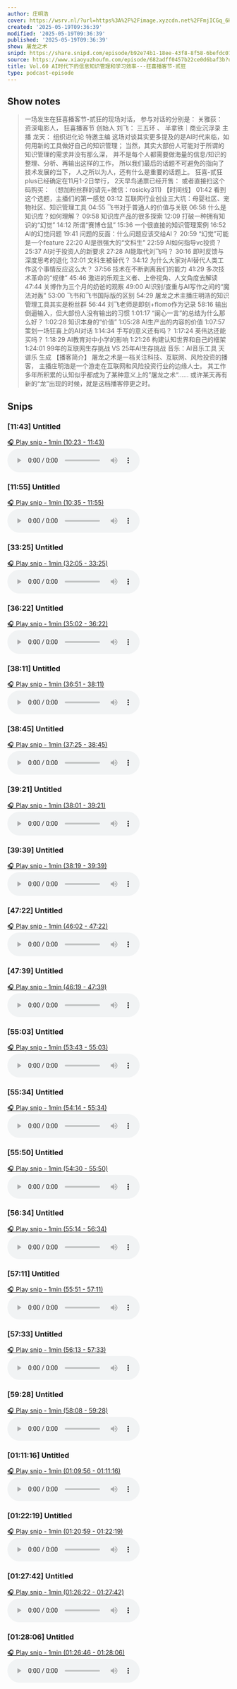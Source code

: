 ```yaml
---
author: 庄明浩
cover: https://wsrv.nl/?url=https%3A%2F%2Fimage.xyzcdn.net%2FFmjICGq_6HGf-_e1Rh11N-hjoWNI.png&w=200&h=200
created: '2025-05-19T09:36:39'
modified: '2025-05-19T09:36:39'
published: '2025-05-19T09:36:39'
show: 屠龙之术
snipd: https://share.snipd.com/episode/b92e74b1-18ee-43f8-8f58-6befdc077f79
source: https://www.xiaoyuzhoufm.com/episode/682adff0457b22ce0d6baf3b?utm_source=rss
title: Vol.60 AI时代下的信息知识管理和学习效率---狂喜播客节-贰狂
type: podcast-episode
---
```



## Show notes
> 一场发生在狂喜播客节-贰狂的现场对话，
> 参与对话的分别是：
> 关雅荻： 资深电影人， 狂喜播客节 创始人
> 刘飞：  三五环 、 半拿铁｜商业沉浮录 主播
> 龙天：  组织进化论 特邀主编
> 这场对谈其实更多提及的是AI时代来临，如何用新的工具做好自己的知识管理；
> 当然，其实大部份人可能对于所谓的知识管理的需求并没有那么深，
> 并不是每个人都需要做海量的信息/知识的整理、分析、再输出这样的工作，
> 所以我们最后的话题不可避免的指向了技术发展的当下，
> 人之所以为人，还有什么是重要的话题上。
> 狂喜-贰狂plus已经确定在11月1-2日举行，
> 2天早鸟通票已经开售：
> 或者直接扫这个码购买：
> （想加粉丝群的请先+微信：rosicky311)
> 【时间线】 
> 01:42 看到这个选题，主播们的第一感觉
> 03:12 互联网行业创业三大坑：母婴社区、宠物社区、知识管理工具
> 04:55 飞书对于普通人的价值与关联
> 06:58 什么是知识库？如何理解？
> 09:58 知识库产品的很多探索
> 12:09 打破一种拥有知识的“幻觉”
> 14:12 所谓“赛博仓鼠”
> 15:36 一个很直接的知识管理案例
> 16:52 AI的幻觉问题
> 19:41 问题的反面：什么问题应该交给AI？
> 20:59 “幻觉”可能是一个feature
> 22:20 AI是很强大的“文科生”
> 22:59 AI如何指导vc投资？
> 25:37 AI对于投资人的新要求
> 27:28 AI能取代刘飞吗？
> 30:16 即时反馈与深度思考的退化
> 32:01 文科生被替代？
> 34:12 为什么大家对AI替代人类工作这个事情反应这么大？
> 37:56 技术在不断剥离我们的能力
> 41:29 多次技术革命的“规律”
> 45:46 激进的乐观主义者、上帝视角、人文角度去解读
> 47:44 关博作为三个月的奶爸的观察
> 49:00 AI识别/查重与AI写作之间的“魔法对轰”
> 53:00 飞书和飞书国际版的区别
> 54:29 屠龙之术主播庄明浩的知识管理工具其实是粉丝群
> 56:44 刘飞老师是即刻+flomo作为记录
> 58:16 输出倒逼输入，但大部份人没有输出的习惯
> 1:01:17 “阑心一言”的总结为什么那么好？
> 1:02:28 知识本身的“价值”
> 1:05:28 AI生产出的内容的价值
> 1:07:57 策划一场狂喜上的AI对话
> 1:14:34 手写的意义还有吗？
> 1:17:24 英伟达还能买吗？
> 1:18:29 AI教育对中小学的影响
> 1:21:26 构建认知世界和自己的框架
> 1:24:01 99年的互联网生存挑战 VS 25年AI生存挑战
> 音乐：AI音乐工具 天谱乐 生成
> 【播客简介】 
> 屠龙之术是一档关注科技、互联网、风险投资的播客，
> 主播庄明浩是一个游走在互联网和风险投资行业的边缘人士。
> 其工作多年所积累的认知似乎都成为了某种意义上的”屠龙之术“……
> 或许某天再有新的“龙”出现的时候，就是这档播客停更之时。

## Snips
### [11:43] Untitled
[🎧 Play snip - 1min️ (10:23 - 11:43)](https://share.snipd.com/snip/bf806353-a46e-4ba8-80bd-d28ba72667f6)
<audio controls> <source src="https://dts-api.xiaoyuzhoufm.com/track/6507bc165c88d2412626b401/682adff0457b22ce0d6baf3b/media.xyzcdn.net/6507bc165c88d2412626b401/lhB8AML5XRkCqbh9K-0hn9rgCtOT.m4a#t=10:23,11:43"> </audio>
### [11:55] Untitled
[🎧 Play snip - 1min️ (10:35 - 11:55)](https://share.snipd.com/snip/622db817-52b5-456b-88b7-e8bf1f97d78f)
<audio controls> <source src="https://dts-api.xiaoyuzhoufm.com/track/6507bc165c88d2412626b401/682adff0457b22ce0d6baf3b/media.xyzcdn.net/6507bc165c88d2412626b401/lhB8AML5XRkCqbh9K-0hn9rgCtOT.m4a#t=10:35,11:55"> </audio>
### [33:25] Untitled
[🎧 Play snip - 1min️ (32:05 - 33:25)](https://share.snipd.com/snip/1211b3a5-94ec-450d-b6ac-92b849de6747)
<audio controls> <source src="https://dts-api.xiaoyuzhoufm.com/track/6507bc165c88d2412626b401/682adff0457b22ce0d6baf3b/media.xyzcdn.net/6507bc165c88d2412626b401/lhB8AML5XRkCqbh9K-0hn9rgCtOT.m4a#t=32:05,33:25"> </audio>
### [36:22] Untitled
[🎧 Play snip - 1min️ (35:02 - 36:22)](https://share.snipd.com/snip/28f68760-aa3b-40c0-bece-acad02995dbe)
<audio controls> <source src="https://dts-api.xiaoyuzhoufm.com/track/6507bc165c88d2412626b401/682adff0457b22ce0d6baf3b/media.xyzcdn.net/6507bc165c88d2412626b401/lhB8AML5XRkCqbh9K-0hn9rgCtOT.m4a#t=35:02,36:22"> </audio>
### [38:11] Untitled
[🎧 Play snip - 1min️ (36:51 - 38:11)](https://share.snipd.com/snip/ff543b2f-a03d-448c-a14e-eaab2eaa897c)
<audio controls> <source src="https://dts-api.xiaoyuzhoufm.com/track/6507bc165c88d2412626b401/682adff0457b22ce0d6baf3b/media.xyzcdn.net/6507bc165c88d2412626b401/lhB8AML5XRkCqbh9K-0hn9rgCtOT.m4a#t=36:51,38:11"> </audio>
### [38:45] Untitled
[🎧 Play snip - 1min️ (37:25 - 38:45)](https://share.snipd.com/snip/db9465e5-7e17-4fbe-850f-854a4818be10)
<audio controls> <source src="https://dts-api.xiaoyuzhoufm.com/track/6507bc165c88d2412626b401/682adff0457b22ce0d6baf3b/media.xyzcdn.net/6507bc165c88d2412626b401/lhB8AML5XRkCqbh9K-0hn9rgCtOT.m4a#t=37:25,38:45"> </audio>
### [39:21] Untitled
[🎧 Play snip - 1min️ (38:01 - 39:21)](https://share.snipd.com/snip/e6205b29-297f-4fd1-9742-2f7c7e919603)
<audio controls> <source src="https://dts-api.xiaoyuzhoufm.com/track/6507bc165c88d2412626b401/682adff0457b22ce0d6baf3b/media.xyzcdn.net/6507bc165c88d2412626b401/lhB8AML5XRkCqbh9K-0hn9rgCtOT.m4a#t=38:01,39:21"> </audio>
### [39:39] Untitled
[🎧 Play snip - 1min️ (38:19 - 39:39)](https://share.snipd.com/snip/f42eb4ef-01af-4cd7-a18a-445e8aad6aff)
<audio controls> <source src="https://dts-api.xiaoyuzhoufm.com/track/6507bc165c88d2412626b401/682adff0457b22ce0d6baf3b/media.xyzcdn.net/6507bc165c88d2412626b401/lhB8AML5XRkCqbh9K-0hn9rgCtOT.m4a#t=38:19,39:39"> </audio>
### [47:22] Untitled
[🎧 Play snip - 1min️ (46:02 - 47:22)](https://share.snipd.com/snip/b216365c-ac49-4bed-b193-b47624226c14)
<audio controls> <source src="https://dts-api.xiaoyuzhoufm.com/track/6507bc165c88d2412626b401/682adff0457b22ce0d6baf3b/media.xyzcdn.net/6507bc165c88d2412626b401/lhB8AML5XRkCqbh9K-0hn9rgCtOT.m4a#t=46:02,47:22"> </audio>
### [47:39] Untitled
[🎧 Play snip - 1min️ (46:19 - 47:39)](https://share.snipd.com/snip/49a3ba12-14c3-4743-ad0a-fad42428bf31)
<audio controls> <source src="https://dts-api.xiaoyuzhoufm.com/track/6507bc165c88d2412626b401/682adff0457b22ce0d6baf3b/media.xyzcdn.net/6507bc165c88d2412626b401/lhB8AML5XRkCqbh9K-0hn9rgCtOT.m4a#t=46:19,47:39"> </audio>
### [55:03] Untitled
[🎧 Play snip - 1min️ (53:43 - 55:03)](https://share.snipd.com/snip/8725157f-29fe-483e-9ec6-237a93d5777b)
<audio controls> <source src="https://dts-api.xiaoyuzhoufm.com/track/6507bc165c88d2412626b401/682adff0457b22ce0d6baf3b/media.xyzcdn.net/6507bc165c88d2412626b401/lhB8AML5XRkCqbh9K-0hn9rgCtOT.m4a#t=53:43,55:03"> </audio>
### [55:34] Untitled
[🎧 Play snip - 1min️ (54:14 - 55:34)](https://share.snipd.com/snip/c702df84-455d-4f3f-80ec-7954eca554a0)
<audio controls> <source src="https://dts-api.xiaoyuzhoufm.com/track/6507bc165c88d2412626b401/682adff0457b22ce0d6baf3b/media.xyzcdn.net/6507bc165c88d2412626b401/lhB8AML5XRkCqbh9K-0hn9rgCtOT.m4a#t=54:14,55:34"> </audio>
### [55:50] Untitled
[🎧 Play snip - 1min️ (54:30 - 55:50)](https://share.snipd.com/snip/5d15cccc-f52c-4e6c-8989-187549be29bf)
<audio controls> <source src="https://dts-api.xiaoyuzhoufm.com/track/6507bc165c88d2412626b401/682adff0457b22ce0d6baf3b/media.xyzcdn.net/6507bc165c88d2412626b401/lhB8AML5XRkCqbh9K-0hn9rgCtOT.m4a#t=54:30,55:50"> </audio>
### [56:34] Untitled
[🎧 Play snip - 1min️ (55:14 - 56:34)](https://share.snipd.com/snip/f8d04eba-bdcd-4676-ab14-098d0d3e5ae7)
<audio controls> <source src="https://dts-api.xiaoyuzhoufm.com/track/6507bc165c88d2412626b401/682adff0457b22ce0d6baf3b/media.xyzcdn.net/6507bc165c88d2412626b401/lhB8AML5XRkCqbh9K-0hn9rgCtOT.m4a#t=55:14,56:34"> </audio>
### [57:11] Untitled
[🎧 Play snip - 1min️ (55:51 - 57:11)](https://share.snipd.com/snip/71a30170-050a-4a34-958f-3232433a7a74)
<audio controls> <source src="https://dts-api.xiaoyuzhoufm.com/track/6507bc165c88d2412626b401/682adff0457b22ce0d6baf3b/media.xyzcdn.net/6507bc165c88d2412626b401/lhB8AML5XRkCqbh9K-0hn9rgCtOT.m4a#t=55:51,57:11"> </audio>
### [57:33] Untitled
[🎧 Play snip - 1min️ (56:13 - 57:33)](https://share.snipd.com/snip/2a9cce48-d57d-4222-bfeb-83fe1da3c80d)
<audio controls> <source src="https://dts-api.xiaoyuzhoufm.com/track/6507bc165c88d2412626b401/682adff0457b22ce0d6baf3b/media.xyzcdn.net/6507bc165c88d2412626b401/lhB8AML5XRkCqbh9K-0hn9rgCtOT.m4a#t=56:13,57:33"> </audio>
### [59:28] Untitled
[🎧 Play snip - 1min️ (58:08 - 59:28)](https://share.snipd.com/snip/a718f72b-4084-4a7a-8b00-1aeeec9a3098)
<audio controls> <source src="https://dts-api.xiaoyuzhoufm.com/track/6507bc165c88d2412626b401/682adff0457b22ce0d6baf3b/media.xyzcdn.net/6507bc165c88d2412626b401/lhB8AML5XRkCqbh9K-0hn9rgCtOT.m4a#t=58:08,59:28"> </audio>
### [01:11:16] Untitled
[🎧 Play snip - 1min️ (01:09:56 - 01:11:16)](https://share.snipd.com/snip/827f9d6a-7aba-4c0e-9f02-1426a59e2f77)
<audio controls> <source src="https://dts-api.xiaoyuzhoufm.com/track/6507bc165c88d2412626b401/682adff0457b22ce0d6baf3b/media.xyzcdn.net/6507bc165c88d2412626b401/lhB8AML5XRkCqbh9K-0hn9rgCtOT.m4a#t=01:09:56,01:11:16"> </audio>
### [01:22:19] Untitled
[🎧 Play snip - 1min️ (01:20:59 - 01:22:19)](https://share.snipd.com/snip/0736dd99-3f75-4340-8304-55d5a88f6bab)
<audio controls> <source src="https://dts-api.xiaoyuzhoufm.com/track/6507bc165c88d2412626b401/682adff0457b22ce0d6baf3b/media.xyzcdn.net/6507bc165c88d2412626b401/lhB8AML5XRkCqbh9K-0hn9rgCtOT.m4a#t=01:20:59,01:22:19"> </audio>
### [01:27:42] Untitled
[🎧 Play snip - 1min️ (01:26:22 - 01:27:42)](https://share.snipd.com/snip/989acade-7fd6-494f-819c-b16ef221eabf)
<audio controls> <source src="https://dts-api.xiaoyuzhoufm.com/track/6507bc165c88d2412626b401/682adff0457b22ce0d6baf3b/media.xyzcdn.net/6507bc165c88d2412626b401/lhB8AML5XRkCqbh9K-0hn9rgCtOT.m4a#t=01:26:22,01:27:42"> </audio>
### [01:28:06] Untitled
[🎧 Play snip - 1min️ (01:26:46 - 01:28:06)](https://share.snipd.com/snip/dc3724d1-368c-44b1-abda-6e921ba20254)
<audio controls> <source src="https://dts-api.xiaoyuzhoufm.com/track/6507bc165c88d2412626b401/682adff0457b22ce0d6baf3b/media.xyzcdn.net/6507bc165c88d2412626b401/lhB8AML5XRkCqbh9K-0hn9rgCtOT.m4a#t=01:26:46,01:28:06"> </audio>
